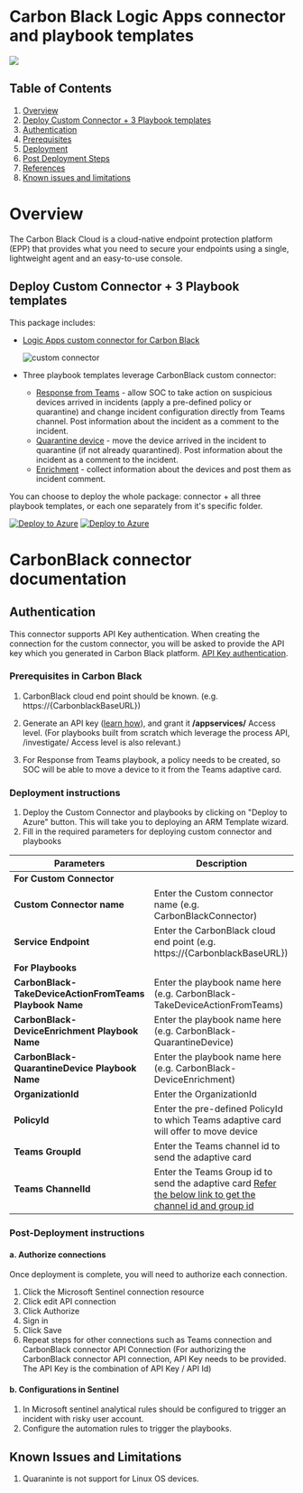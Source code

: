   # Carbon Black Logic Apps connector and playbook templates

![](https://raw.githubusercontent.com/Azure/Azure-Sentinel/master/Solutions/VMware%20Carbon%20Black%20Cloud/Playbooks/CarbonBlackConnector/CarbonBlack.PNG)
## Table of Contents

1. [Overview](#overview)
2. [Deploy Custom Connector + 3 Playbook templates](#deployall)
3. [Authentication](#importantnotes)
4. [Prerequisites](#prerequisites)
5. [Deployment](#deployment)
6. [Post Deployment Steps](#postdeployment)
7. [References](#references)
8. [Known issues and limitations](#limitations)

# Overview

The Carbon Black Cloud is a cloud-native endpoint protection platform (EPP) that provides what you need to secure your endpoints using a single, lightweight agent and an easy-to-use console.

## Deploy Custom Connector + 3 Playbook templates
This package includes:
* [Logic Apps custom connector for Carbon Black](https://raw.githubusercontent.com/Azure/Azure-Sentinel/master/Solutions/VMware%20Carbon%20Black%20Cloud/Playbooks/CarbonBlackConnector/readme.md)

  ![custom connector](https://raw.githubusercontent.com/Azure/Azure-Sentinel/master/Solutions/VMware%20Carbon%20Black%20Cloud/Playbooks/CarbonBlackConnector/CarbonBlackListOfActions.png)
* Three playbook templates leverage CarbonBlack custom connector:
  * [Response from Teams](https://raw.githubusercontent.com/Azure/Azure-Sentinel/master/Solutions/VMware%20Carbon%20Black%20Cloud/Playbooks/CarbonBlack-TakeDeviceActionFromTeams/readme.md) - allow SOC to take action on suspicious devices arrived in incidents (apply a pre-defined policy or quarantine) and change incident configuration directly from Teams channel. Post information about the incident as a comment to the incident.
  * [Quarantine device](https://raw.githubusercontent.com/Azure/Azure-Sentinel/master/Solutions/VMware%20Carbon%20Black%20Cloud/Playbooks/CarbonBlack-QuarantineDevice/readme.md) - move the device arrived in the incident to quarantine (if not already quarantined). Post information about the incident as a comment to the incident.
  * [Enrichment](https://raw.githubusercontent.com/Azure/Azure-Sentinel/master/Solutions/VMware%20Carbon%20Black%20Cloud/Playbooks/CarbonBlack-DeviceEnrichment/readme.md) - collect information about the devices and post them as incident comment.

You can choose to deploy the whole package: connector + all three playbook templates, or each one separately from it's specific folder.


[![Deploy to Azure](https://aka.ms/deploytoazurebutton)](https://portal.azure.com/#create/Microsoft.Template/uri/https%3A%2F%2Fraw.githubusercontent.com%2FAzure%2FAzure-Sentinel%2Fmaster%2FSolutions%2FVMware%2520Carbon%2520Black%2520Cloud%2FPlaybooks%2Fazuredeploy.json) [![Deploy to Azure](https://aka.ms/deploytoazuregovbutton)](https://portal.azure.us/#create/Microsoft.Template/uri/https%3A%2F%2Fraw.githubusercontent.com%2FAzure%2FAzure-Sentinel%2Fmaster%2FSolutions%2FVMware%2520Carbon%2520Black%2520Cloud%2FPlaybooks%2Fazuredeploy.json)

# CarbonBlack connector documentation 

## Authentication
This connector supports API Key authentication. When creating the connection for the custom connector, you will be asked to provide the API key which you generated in Carbon Black platform. [API Key authentication](https://developer.carbonblack.com/reference/carbon-black-cloud/authentication/#creating-an-api-key).

### Prerequisites in Carbon Black
1. CarbonBlack cloud end point should be known. (e.g.  https://{CarbonblackBaseURL})
2. Generate an API key ([learn how](https://developer.carbonblack.com/reference/carbon-black-cloud/authentication/#creating-an-api-key)), and grant it  **/appservices/** Access level. 
(For playbooks built from scratch which leverage the process API, /investigate/ Access level is also relevant.)

3. For Response from Teams playbook, a policy needs to be created, so SOC will be able to move a device to it from the Teams adaptive card.

### Deployment instructions 
1. Deploy the Custom Connector and playbooks by clicking on "Deploy to Azure" button. This will take you to deploying an ARM Template wizard.
2. Fill in the required parameters for deploying custom connector and playbooks

| Parameters | Description |
|----------------|--------------|
|**For Custom Connector**|
|**Custom Connector name**| Enter the Custom connector name (e.g. CarbonBlackConnector)|
|**Service Endpoint** | Enter the CarbonBlack cloud end point (e.g. https://{CarbonblackBaseURL})|
|**For Playbooks**|
|**CarbonBlack-TakeDeviceActionFromTeams Playbook Name**|  Enter the playbook name here (e.g. CarbonBlack-TakeDeviceActionFromTeams)|
|**CarbonBlack-DeviceEnrichment Playbook Name** |Enter the playbook name here (e.g. CarbonBlack-QuarantineDevice)|
|**CarbonBlack-QuarantineDevice Playbook Name** | Enter the playbook name here (e.g. CarbonBlack-DeviceEnrichment)| 
|**OrganizationId** | Enter the OrganizationId|
|**PolicyId** | Enter the pre-defined PolicyId to which Teams adaptive card will offer to move device|
|**Teams GroupId** | Enter the Teams channel id to send the adaptive card|
|**Teams ChannelId** | Enter the Teams Group id to send the adaptive card [Refer the below link to get the channel id and group id](https://docs.microsoft.com/powershell/module/teams/get-teamchannel?view=teams-ps)

### Post-Deployment instructions 
#### a. Authorize connections
Once deployment is complete, you will need to authorize each connection.
1.	Click the Microsoft Sentinel connection resource
2.	Click edit API connection
3.	Click Authorize
4.	Sign in
5.	Click Save
6.	Repeat steps for other connections such as Teams connection and CarbonBlack connector API  Connection (For authorizing the CarbonBlack connector API connection, API Key needs to be provided. The API Key is the combination of API Key / API Id)
#### b. Configurations in Sentinel
1. In Microsoft sentinel analytical rules should be configured to trigger an incident with risky user account. 
2. Configure the automation rules to trigger the playbooks.

## Known Issues and Limitations
1. Quaraninte is not support for Linux OS devices.

